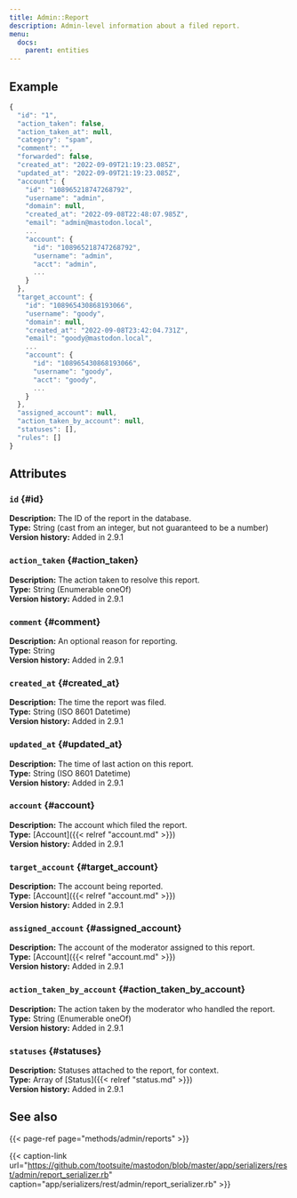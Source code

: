 ```yaml
---
title: Admin::Report
description: Admin-level information about a filed report.
menu:
  docs:
    parent: entities
---
```


## Example

```javascript
{
  "id": "1",
  "action_taken": false,
  "action_taken_at": null,
  "category": "spam",
  "comment": "",
  "forwarded": false,
  "created_at": "2022-09-09T21:19:23.085Z",
  "updated_at": "2022-09-09T21:19:23.085Z",
  "account": {
    "id": "108965218747268792",
    "username": "admin",
    "domain": null,
    "created_at": "2022-09-08T22:48:07.985Z",
    "email": "admin@mastodon.local",
    ...
    "account": {
      "id": "108965218747268792",
      "username": "admin",
      "acct": "admin",
      ...
    }
  },
  "target_account": {
    "id": "108965430868193066",
    "username": "goody",
    "domain": null,
    "created_at": "2022-09-08T23:42:04.731Z",
    "email": "goody@mastodon.local",
    ...
    "account": {
      "id": "108965430868193066",
      "username": "goody",
      "acct": "goody",
      ...
    }
  },
  "assigned_account": null,
  "action_taken_by_account": null,
  "statuses": [],
  "rules": []
}
```

## Attributes

### `id` {#id}

**Description:** The ID of the report in the database.\
**Type:** String \(cast from an integer, but not guaranteed to be a number\)\
**Version history:** Added in 2.9.1

### `action_taken` {#action_taken}

**Description:** The action taken to resolve this report.\
**Type:** String \(Enumerable oneOf\)\
**Version history:** Added in 2.9.1

### `comment` {#comment}

**Description:** An optional reason for reporting.\
**Type:** String\
**Version history:** Added in 2.9.1

### `created_at` {#created_at}

**Description:** The time the report was filed.\
**Type:** String \(ISO 8601 Datetime\)\
**Version history:** Added in 2.9.1

### `updated_at` {#updated_at}

**Description:** The time of last action on this report.\
**Type:** String \(ISO 8601 Datetime\)\
**Version history:** Added in 2.9.1

### `account` {#account}

**Description:** The account which filed the report.\
**Type:** [Account]({{< relref "account.md" >}})\
**Version history:** Added in 2.9.1

### `target_account` {#target_account}

**Description:** The account being reported.\
**Type:** [Account]({{< relref "account.md" >}})\
**Version history:** Added in 2.9.1

### `assigned_account` {#assigned_account}

**Description:** The account of the moderator assigned to this report.\
**Type:** [Account]({{< relref "account.md" >}})\
**Version history:** Added in 2.9.1

### `action_taken_by_account` {#action_taken_by_account}

**Description:** The action taken by the moderator who handled the report.\
**Type:** String \(Enumerable oneOf\)\
**Version history:** Added in 2.9.1

### `statuses` {#statuses}

**Description:** Statuses attached to the report, for context.\
**Type:** Array of [Status]({{< relref "status.md" >}})\
**Version history:** Added in 2.9.1

## See also

{{< page-ref page="methods/admin/reports" >}}

{{< caption-link url="https://github.com/tootsuite/mastodon/blob/master/app/serializers/rest/admin/report_serializer.rb" caption="app/serializers/rest/admin/report_serializer.rb" >}}



